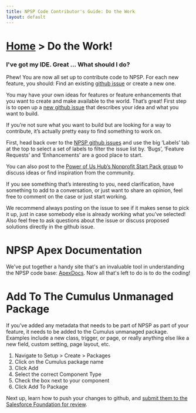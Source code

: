 ```yaml
---
title: NPSP Code Contributor's Guide: Do the Work
layout: default
---
```

# [Home](http://developer.salesforcefoundation.org/Cumulus/Contributor/) > Do the Work!

### I've got my IDE. Great ... What should I do?

Phew! You are now all set up to contribute code to NPSP. For each new feature, you should:
Find an existing [github issue](github.com/SalesforceFoundation/Cumulus/issues) or create a new one.

You may have your own ideas for features or feature enhancements that you want to create and make available to the world.  That’s great! First step is to open up a [new github issue](https://github.com/SalesforceFoundation/Cumulus/issues/new) that describes your idea and what you want to build.

If you’re not sure what you want to build but are looking for a way to contribute, it’s actually pretty easy to find something to work on.

First, head back over to the [NPSP github issues](github.com/SalesforceFoundation/Cumulus/issues) and use the big ‘Labels’ tab at the top to select a set of labels to filter the issue list by. ‘Bugs’, ‘Feature Requests’ and ‘Enhancements’ are a good place to start.

You can also post to the [Power of Us Hub’s Nonprofit Start Pack group](https://powerofus.force.com/_ui/core/chatter/groups/GroupProfilePage?g=0F980000000CjRe) to discuss ideas or find inspiration from the community.

If you see something that’s interesting to you, need clarification, have something to add to a conversation, or just want to share an opinion, feel free to comment on the case or just start working.

We recommend always posting on the issue to see if it makes sense to pick it up, just in case somebody else is already working what you’ve selected! Also feel free to ask questions about the issue or discuss proposed solutions directly in the github issue.

# NPSP Apex Documentation

We've put together a handy site that's an invaluable tool in understanding the NPSP code base: [ApexDocs](http://developer.salesforcefoundation.org/Cumulus/). Now all that's left to do is to do the coding!

# Add To The Cumulus Unmanaged Package

If you've added any metadata that needs to be part of NPSP as part of your feature, it needs to be added to the Cumulus unmanaged package. Examples include a new class, trigger, or page, or really anything else like a new field, custom setting, page layout, etc.

1. Navigate to Setup > Create > Packages
2. Click on the Cumulus package name
3. Click Add
4. Select the correct Component Type
5. Check the box next to your component
6. Click Add To Package

Next up, learn how to push your changes to github, and [submit them to the Salesforce Foundation for review](Submit-Your-Feature.html).
